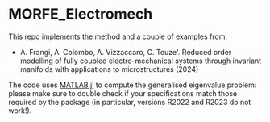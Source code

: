 # MORFE_Electromech

This repo implements the method and a couple of examples from:
* A. Frangi, A. Colombo, A. Vizzaccaro, C. Touze'. Reduced order modelling of fully coupled electro-mechanical systems through invariant manifolds with applications to microstructures (2024) 


The code uses [MATLAB.jl](https://github.com/JuliaInterop/MATLAB.jl) to compute the generalised eigenvalue problem: please make sure to double check if your specifications match those required by the package (in particular, versions R2022 and R2023 do not work!).
